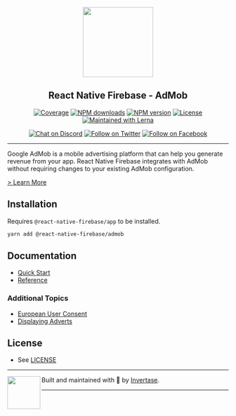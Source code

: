 <p align="center">
  <a href="https://rnfirebase.io">
    <img width="160px" src="https://i.imgur.com/JIyBtKW.png"><br/>
  </a>
  <h2 align="center">React Native Firebase - AdMob</h2>
</p>

<p align="center">
  <a href="https://api.rnfirebase.io/coverage/admob/detail"><img src="https://api.rnfirebase.io/coverage/admob/badge?style=flat-square" alt="Coverage"></a>
  <a href="https://www.npmjs.com/package/@react-native-firebase/admob"><img src="https://img.shields.io/npm/dm/@react-native-firebase/admob.svg?style=flat-square" alt="NPM downloads"></a>
  <a href="https://www.npmjs.com/package/@react-native-firebase/admob"><img src="https://img.shields.io/npm/v/@react-native-firebase/admob.svg?style=flat-square" alt="NPM version"></a>
  <a href="/LICENSE"><img src="https://img.shields.io/npm/l/react-native-firebase.svg?style=flat-square" alt="License"></a>
  <a href="https://lerna.js.org/"><img src="https://img.shields.io/badge/maintained%20with-lerna-cc00ff.svg?style=flat-square" alt="Maintained with Lerna"></a>
</p>

<p align="center">
  <a href="https://invertase.link/discord"><img src="https://img.shields.io/discord/295953187817521152.svg?style=flat-square&colorA=7289da&label=Chat%20on%20Discord" alt="Chat on Discord"></a>
  <a href="https://twitter.com/rnfirebase"><img src="https://img.shields.io/twitter/follow/rnfirebase.svg?style=flat-square&colorA=1da1f2&colorB=&label=Follow%20on%20Twitter" alt="Follow on Twitter"></a>
  <a href="https://www.facebook.com/groups/rnfirebase"><img src="https://img.shields.io/badge/Follow%20on%20Facebook-4172B8?logo=facebook&style=flat-square&logoColor=fff" alt="Follow on Facebook"></a>
</p>

---

Google AdMob is a mobile advertising platform that can help you generate revenue from your app. React Native Firebase integrates with AdMob without requiring changes to your existing AdMob configuration.

[> Learn More](https://firebase.google.com/docs/admob/)

## Installation

Requires `@react-native-firebase/app` to be installed.

```bash
yarn add @react-native-firebase/admob
```

## Documentation

- [Quick Start](https://rnfirebase.io/admob/usage)
- [Reference](https://rnfirebase.io/reference/admob)

### Additional Topics

- [European User Consent](https://rnfirebase.io/admob/european-user-consent)
- [Displaying Adverts](https://rnfirebase.io/admob/displaying-ads)

## License

- See [LICENSE](/LICENSE)

---

<p>
  <img align="left" width="75px" src="https://static.invertase.io/assets/invertase-logo-small.png">
  <p align="left">
    Built and maintained with 💛 by <a href="https://invertase.io">Invertase</a>.
  </p>
</p>

---
